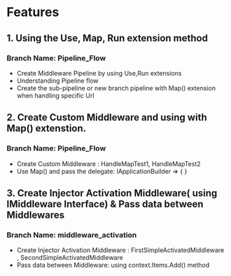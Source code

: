 # Features

## 1. Using the Use, Map, Run extension method
### Branch Name: Pipeline_Flow
- Create Middleware Pipeline by using Use,Run extensions
- Understanding Pipeline flow
- Create the sub-pipeline or new branch pipeline with Map() extension when handling specific Url

## 2. Create Custom Middleware and using with Map() extenstion. 
### Branch Name: Pipeline_Flow
- Create Custom Middleware : HandleMapTest1, HandleMapTest2
- Use Map() and pass the delegate: IApplicationBuilder => { }

## 3. Create Injector Activation Middleware( using IMiddleware Interface) & Pass data between Middlewares 
### Branch Name: middleware_activation
- Create Injector Activation Middleware : FirstSimpleActivatedMiddleware , SecondSimpleActivatedMiddleware
- Pass data between Middleware:  using context.Items.Add() method

